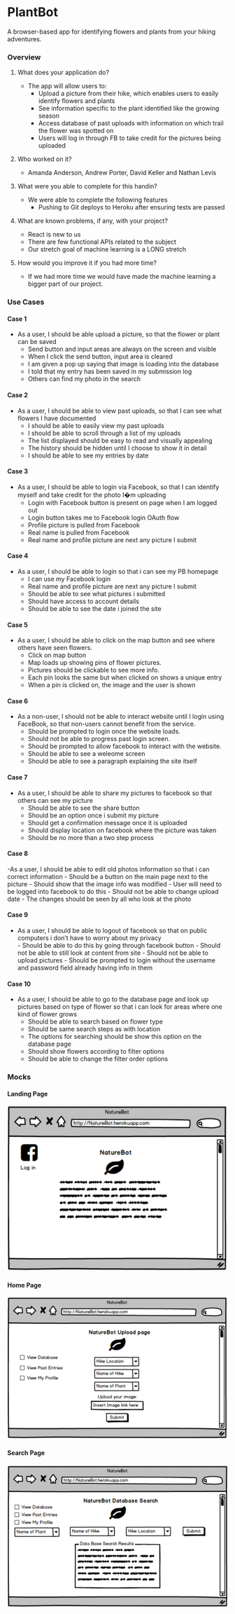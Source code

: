 
# PlantBot
A browser-based app for identifying flowers and plants from your hiking adventures.

### Overview
1. What does your application do?
    - The app will allow users to:
      - Upload a picture from their hike, which enables users to easily identify flowers and plants
      - See information specific to the plant identified like the growing season
      - Access database of past uploads with information on which trail the flower was spotted on
      - Users will log in through FB to take credit for the pictures being uploaded

2. Who worked on it?
    - Amanda Anderson, Andrew Porter, David Keller and Nathan Levis

3. What were you able to complete for this handin?
    - We were able to complete the following features
      - Pushing to Git deploys to Heroku after ensuring tests are passed

4. What are known problems, if any, with your project?
    - React is new to us
    - There are few functional APIs related to the subject
    - Our stretch goal of machine learning is a LONG stretch

5. How would you improve it if you had more time?
     - If we had more time we would have made the machine learning a bigger part of our project.

### Use Cases
#### Case 1
  - As a user, I should be able upload a picture, so that the flower or plant can be saved 
    - Send button and input areas are always on the screen and visible
    - When I click the send button, input area is cleared 
    - I am given a pop up saying that image is loading into the database
    - I told that my entry has been saved in my submission log
    - Others can find my photo in the search

#### Case 2
  - As a user, I should be able to view past uploads, so that I can see what flowers I have documented
    - I should be able to easily view my past uploads
    - I should be able to scroll through a list of my uploads
    - The list displayed should be easy to read and visually appealing
    - The history should be hidden until I choose to show it in detail
    - I should be able to see my entries by date

#### Case 3
  - As a user, I should be able to login via Facebook, so that I can identify myself and take credit for the photo I�m uploading
    - Login with Facebook button is present on page when I am logged out
    - Login button takes me to Facebook login OAuth flow
    - Profile picture is pulled from Facebook
    - Real name is pulled from Facebook
    - Real name and profile picture are next any picture I submit

#### Case 4  
  - As a user, I should be able to login so that i can see my PB homepage
    - I can use my Facebook login 
    - Real name and profile picture are next any picture I submit
    - Should be able to see what pictures i submitted
    - Should have access to account details
    - Should be able to see the date i joined the site 

#### Case 5
  - As a user, I should be able to click on the map button and see where others have seen flowers.
    - Click on map button 
    - Map loads up showing pins of flower pictures.
    - Pictures should be clickable to see more info.
    - Each pin looks the same but when clicked on shows a unique entry
    - When a pin is clicked on, the image and the user is shown

#### Case 6
  - As a non-user, I should not be able to interact website until I login using FaceBook, so that non-users cannot benefit from the service.
    - Should be prompted to login once the website loads.
    - Should not be able to progress past login screen. 
    - Should be prompted to allow facebook to interact with the website.
    - Should be able to see a weleome screen 
    - Should be able to see a paragraph explaining the site itself

#### Case 7 
  - As a user, I should be able to share my pictures to facebook so that others can see my picture
    - Should be able to see the share button
    - Should be an option once i submit my picture
    - Should get a confirmation message once it is uploaded
    - Should display location on facebook where the picture was taken
    - Should be no more than a two step process

#### Case 8
  -As a user, I should be able to edit old photos information so that i can correct information
    - Should be a button on the main page next to the picture
    - Should show that the image info was modified
    - User will need to be logged into facebook to do this
    - Should not be able to change upload date
    - The changes should be seen by all who look at the photo

#### Case 9 
  -  As a user, I should be able to logout of facebook so that on public computers i don’t have to worry about my privacy  
    - Should be able to do this by going through facebook button
    - Should not be able to still look at content from site
    - Should not be able to upload pictures 
    - Should be prompted to login without the username and password field already having info in them

#### Case 10 
  - As a user, I should be able to go to the database page and look up pictures based on type of flower so that i can look for areas where one kind of flower grows
    - Should be able to search based on flower type
    - Should be same search steps as with location 
    - The options for searching should be show this option on the database page
    - Should show flowers according to filter options 
    - Should be able to change the filter order options

### Mocks
#### Landing Page
![Landing Page](/docs/mocks/landing.png "Landing Page")

#### Home Page
![Home Page](/docs/mocks/home.png "Home Page")

#### Search Page
![Search Page](/docs/mocks/search.png "Search Page")
